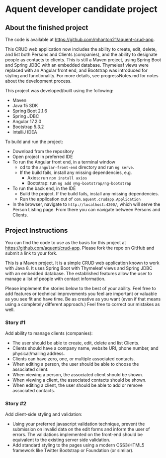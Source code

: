 # Aquent developer candidate project

## About the finished project

The code is available at https://github.com/mhanton21/aquent-crud-app. 

This CRUD web application now includes the ability to create, edit, delete, and list both Persons and Clients (companies), and the ability to designate people as contacts to clients. This is still a Maven project, using Spring Boot and Spring JDBC with an embedded database. Thymeleaf views were replaced with an Angular front end, and Bootstrap was introduced for styling and functionality. For more details, see progressNotes.md for notes about the development process.

This project was developed/built using the following:
* Maven
* Java 15 SDK
* Spring Boot 2.1.6
* Spring JDBC
* Angular 17.2.0
* Bootstrap 5.3.2
* IntelliJ IDEA

To build and run the project:
* Download from the repository
* Open project in preferred IDE
* To run the Angular front end, in a terminal window
  * cd to the `angular-front-end` directory and run `ng serve`.
  * If the build fails, install any missing dependencies, e.g.
    * Axios: run `npm install axios`
    * Bootstrap: run `ng add @ng-bootstrap/ng-bootstrap`
* To run the back end, in the IDE
  * Build the project. If the build fails, install any missing dependencies.
  * Run the application out of `com.aquent.crudapp.Application`
* In the browser, navigate to `http://localhost:4200/`, which will serve the Person Listing page. From there you can navigate between Persons and Clients.

## Project Instructions

You can find the code to use as the basis for this project at https://github.com/aquent/crud-app. Please fork the repo on GitHub and submit a link to your fork.

This is a Maven project. It is a simple CRUD web application known to work with Java 8. It uses Spring Boot with Thymeleaf views and Spring JDBC with an embedded database. The established features allow the user to manage a list of people with contact information.

Please implement the stories below to the best of your ability. Feel free to add features or technical improvements you feel are important or valuable as you see fit and have time. Be as creative as you want (even if that means using a completely different approach.) Feel free to correct our mistakes as well.

### Story #1

Add ability to manage clients (companies):

* The user should be able to create, edit, delete and list Clients.
* Clients should have a company name, website URI, phone number, and physical/mailing address.
* Clients can have zero, one, or multiple associated contacts.
* When editing a person, the user should be able to choose the associated client.
* When viewing a person, the associated client should be shown.
* When viewing a client, the associated contacts should be shown.
* When editing a client, the user should be able to add or remove associated contacts.

### Story #2

Add client-side styling and validation:

* Using your preferred javascript validation technique, prevent the submission on invalid data on the edit forms and inform the user of errors. The validations implemented on the front-end should be equivalent to the existing server side validation.
* Add standard styling to the pages using a modern CSS3/HTML5 framework like Twitter Bootstrap or Foundation (or similar).
